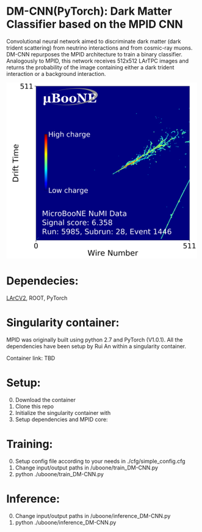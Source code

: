 # DM-CNN(PyTorch): Dark Matter Classifier based on the MPID CNN 

Convolutional neural network aimed to discriminate dark matter (dark trident scattering) from 
neutrino interactions and from cosmic-ray muons. DM-CNN repurposes the MPID architecture to 
train a binary classifier. Analogously to MPID, this network receives 512x512 LArTPC images and returns the probability
of the image containing either a dark trident interaction or a background interaction. 


<img src="https://github.com/lmlepin9/DM-CNN/blob/master/lib/run1_NuMI_beamon_larcv_cropped_ENTRY_4204_colorbar_logit.png" width="500">

# Dependecies:
[LArCV2](https://github.com/LArbys/LArCV),
ROOT,
PyTorch

# Singularity container:

MPID was originally built using python 2.7 and PyTorch (V1.0.1). All the dependencies 
have been setup by Rui An within a singularity container.

Container link: TBD 

# Setup:
0. Download the container 
1. Clone this repo 
2. Initialize the singularity container with 
3. Setup dependencies and MPID core: 

# Training:
0. Setup config file according to your needs in ./cfg/simple_config.cfg 
1. Change input/output paths in /uboone/train_DM-CNN.py 
2. python ./uboone/train_DM-CNN.py 

# Inference:
0. Change input/output paths in /uboone/inference_DM-CNN.py 
1. python ./uboone/inference_DM-CNN.py 

